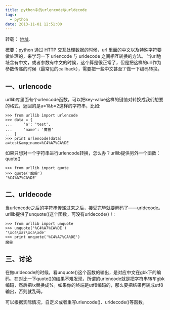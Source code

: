 ```yaml
---
title: python中的urlencode与urldecode
tags:
  - python
date: 2013-11-01 12:51:00
---
```


转载： [地址](http://luchanghong.com/python/2012/07/11/python-urlencode-and-urldecode.html).

概要：python 通过 HTTP 交互处理数据的时候，url 里面的中文以及特殊字符要做处理的，来学习一下 urlencode 与 urldecode 之间相互转换的方法。
当url地址含有中文，或者参数有中文的时候，这个算是很正常了，但是把这样的url作为参数传递的时候（最常见的callback），需要把一些中文甚至'/'做一下编码转换。


## 一、urlencode

urllib库里面有个urlencode函数，可以把key-value这样的键值对转换成我们想要的格式，返回的是a=1&amp;b=2这样的字符串，比如:


```
>>> from urllib import urlencode
>>> data = {
...     'a': 'test',
...     'name': '魔兽'
... }
>>> print urlencode(data)
a=test&amp;name=%C4%A7%CA%DE
```

如果只想对一个字符串进行urlencode转换，怎么办？urllib提供另外一个函数：quote()


```
>>> from urllib import quote
>>> quote('魔兽')
'%C4%A7%CA%DE'
```

## 二、urldecode

当urlencode之后的字符串传递过来之后，接受完毕就要解码了——urldecode。urllib提供了unquote()这个函数，可没有urldecode()！:


```
>>> from urllib import unquote
>>> unquote('%C4%A7%CA%DE')
'\xc4\xa7\xca\xde'
>>> print unquote('%C4%A7%CA%DE')
魔兽
```

## 三、讨论

在做urldecode的时候，看unquote()这个函数的输出，是对应中文在gbk下的编码，在对比一下quote()的结果不难发现，所谓的urlencode就是把字符串转车gbk编码，然后把\x替换成%。如果你的终端是utf8编码的，那么要把结果再转成utf8输出，否则就乱码。

可以根据实际情况，自定义或者重写urlencode()、urldecode()等函数。

